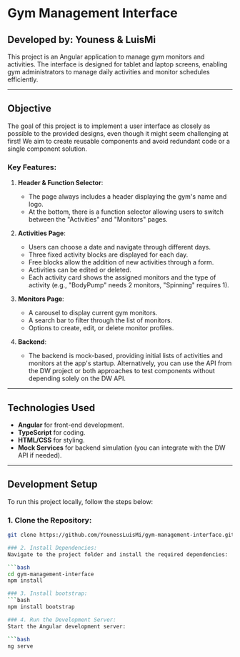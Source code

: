 # Gym Management Interface

## Developed by: Youness & LuisMi

This project is an Angular application to manage gym monitors and activities. The interface is designed for tablet and laptop screens, enabling gym administrators to manage daily activities and monitor schedules efficiently.

---

## **Objective**

The goal of this project is to implement a user interface as closely as possible to the provided designs, even though it might seem challenging at first! We aim to create reusable components and avoid redundant code or a single component solution.

### Key Features:

1. **Header & Function Selector**:
   - The page always includes a header displaying the gym's name and logo.
   - At the bottom, there is a function selector allowing users to switch between the "Activities" and "Monitors" pages.

2. **Activities Page**:
   - Users can choose a date and navigate through different days.
   - Three fixed activity blocks are displayed for each day.
   - Free blocks allow the addition of new activities through a form.
   - Activities can be edited or deleted.
   - Each activity card shows the assigned monitors and the type of activity (e.g., "BodyPump" needs 2 monitors, "Spinning" requires 1).

3. **Monitors Page**:
   - A carousel to display current gym monitors.
   - A search bar to filter through the list of monitors.
   - Options to create, edit, or delete monitor profiles.

4. **Backend**:
   - The backend is mock-based, providing initial lists of activities and monitors at the app's startup. Alternatively, you can use the API from the DW project or both approaches to test components without depending solely on the DW API.

---

## **Technologies Used**

- **Angular** for front-end development.
- **TypeScript** for coding.
- **HTML/CSS** for styling.
- **Mock Services** for backend simulation (you can integrate with the DW API if needed).

---

## **Development Setup**

To run this project locally, follow the steps below:

### 1. Clone the Repository:

```bash
git clone https://github.com/YounessLuisMi/gym-management-interface.git

### 2. Install Dependencies:
Navigate to the project folder and install the required dependencies:

```bash
cd gym-management-interface
npm install

### 3. Install bootstrap:
```bash
npm install bootstrap

### 4. Run the Development Server:
Start the Angular development server:

```bash
ng serve

